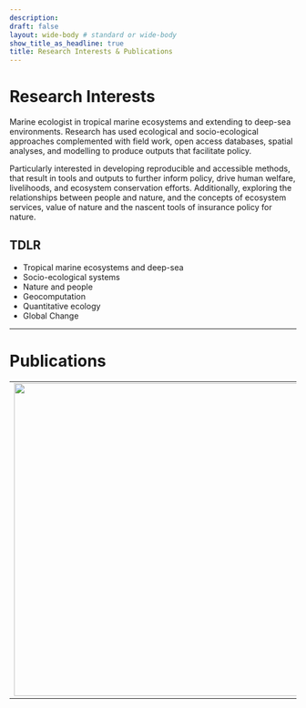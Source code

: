 ```yaml
---
description: 
draft: false
layout: wide-body # standard or wide-body
show_title_as_headline: true
title: Research Interests & Publications
---
```

# Research Interests

  Marine ecologist in tropical marine ecosystems and extending to deep-sea environments. Research has used ecological and socio-ecological approaches complemented with field work, open access databases, spatial analyses, and modelling to produce outputs that facilitate policy.
  
  Particularly interested in developing reproducible and accessible methods, that result in tools and outputs to further inform policy, drive human welfare, livelihoods, and ecosystem conservation efforts. Additionally, exploring the relationships between people and nature, and the concepts of ecosystem services, value of nature and the nascent tools of insurance policy for nature.

## TDLR

  - Tropical marine ecosystems and deep-sea
  - Socio-ecological systems
  - Nature and people
  - Geocomputation
  - Quantitative ecology
  - Global Change

---

# Publications

|||
|:-:|:-:|
|<img align="left" width="550" src="/research/Figure_1.png" >|<div style="text-align: left">Sing Wong, A., Vrontos, S., & Taylor, M. L. (2022). An assessment of people living by coral reefs over space and time. Global Change Biology, 00, 1–15. https://doi.org/10.1111/gcb.16391</div>




